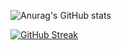![Anurag's GitHub stats](https://github-readme-stats.vercel.app/api?username=anuraghazra&show_icons=true&theme=transparent)

[![GitHub Streak](https://github-readme-streak-stats.herokuapp.com/?user=jjavCode)](https://git.io/streak-stats)

